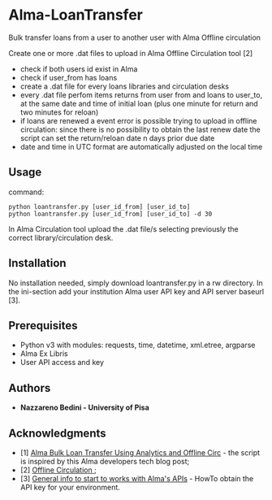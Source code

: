 # Alma-LoanTransfer
Bulk transfer loans from a user to another user with Alma Offline circulation

Create one or more .dat files to upload in Alma Offline Circulation tool [2]

* check if both users id exist in Alma
* check if user_from has loans
* create a .dat file for every loans libraries and circulation desks
* every .dat file perfom items returns from user from and loans to user_to, at the same date and time of initial loan (plus one minute for return and two minutes for reloan)
* if loans are renewed a event error is possible trying to upload in offline circulation: since there is no possibility to obtain the last renew date the script can set the return/reloan date n days prior due date
* date and time in UTC format are automatically adjusted on the local time

## Usage
command: 
```
python loantransfer.py [user_id_from] [user_id_to]
python loantransfer.py [user_id_from] [user_id_to] -d 30
```
In Alma Circulation tool upload the .dat file/s selecting previously the correct library/circulation desk.

## Installation
No installation needed, simply download loantransfer.py in a rw directory.
In the ini-section add your institution Alma user API key and API server baseurl [3].

## Prerequisites
* Python v3 with modules: requests, time, datetime, xml.etree, argparse 
* Alma Ex Libris
* User API access and key

## Authors
* **Nazzareno Bedini - University of Pisa**

## Acknowledgments
* \[1\] [Alma Bulk Loan Transfer Using Analytics and Offline Circ](https://developers.exlibrisgroup.com/blog/Alma-Bulk-Loan-Transfer-Using-Analytics-and-Offline-Circ) - the script is inspired by this Alma developers tech blog post;
* \[2\] [Offline Circulation ](https://knowledge.exlibrisgroup.com/Alma/Product_Documentation/010Alma_Online_Help_(English)/030Fulfillment/070Advanced_Tools/060Offline_Circulation);
* \[3\] [General info to start to works with Alma's APIs](https://developers.exlibrisgroup.com/alma/apis) - HowTo obtain the API key for your environment.
